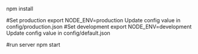 npm install

#Set production 
export NODE_ENV=production
Update config value in config/production.json
#Set development
export NODE_ENV=development
Update config value in config/default.json

#run server
npm start